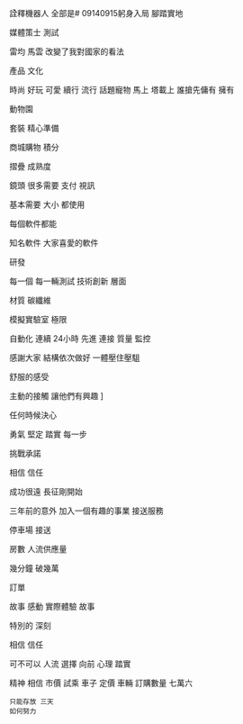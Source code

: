 詮釋機器人
全部是# 09140915躬身入局 腳踏實地


媒體策士
測試


雷均
馬雲
改變了我對國家的看法

產品 文化

時尚 好玩
 可愛 續行
 流行 話題寵物 
 馬上 塔載上 誰搶先傭有
擁有

動物園

套裝
精心準備

商城購物 積分

摺疊
成熟度

鏡頭
很多需要
支付 視訊

基本需要
 大小 都使用

 每個軟件都能


 知名軟件
  大家喜愛的軟件

  研發
  
每一個 每一輛測試 
技術創新 層面

材質 碳纖維

模擬實驗室
極限

自動化
連續 24小時
先進 連接
質量 監控

感謝大家
結構依次做好
一體壓住壓駔

舒服的感受

主動的接觸
讓他們有興趣
]

任何時候決心

勇氣
堅定
 踏實 每一步
 
挑戰承諾

相信 信任

成功很遠 長征剛開始


三年前的意外
加入一個有趣的事業
接送服務 

停車場
接送

房數
人流供應量

幾分鐘
破幾萬

訂單

故事
感動
實際體驗
故事

特別的
深刻


相信 信任


可不可以
人流
選擇
向前
心理
 踏實
 

精神
 相信
  市價
  試乘
  車子
  定價
  車輛
   訂購數量
    七萬六

    只能存放 三天
    如何努力
    
